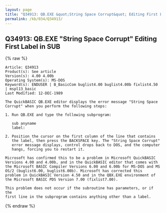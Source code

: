 ```yaml
---
layout: page
title: "Q34913: QB.EXE &quot;String Space Corrupt&quot; Editing First Label in SUB"
permalink: /kb/034/Q34913/
---
```


## Q34913: QB.EXE &quot;String Space Corrupt&quot; Editing First Label in SUB

{% raw %}

	Article: Q34913
	Product(s): See article
	Version(s): 4.00 4.00b
	Operating System(s): MS-DOS
	Keyword(s): ENDUSER | B_BasicCom buglist4.00 buglist4.00b fixlist4.50 | mspl13_basic
	Last Modified: 12-DEC-1989
	
	The QuickBASIC QB.EXE editor displays the error message "String Space
	Corrupt" when you perform the following steps:
	
	1. Run QB.EXE and type the following subprogram:
	
	   sub anyname
	   label:
	
	2. Position the cursor on the first column of the line that contains
	   the label, then press the BACKSPACE key. The "String Space Corrupt"
	   error message displays, control drops back to DOS, and the computer
	   hangs, forcing you to restart it.
	
	Microsoft has confirmed this to be a problem in Microsoft QuickBASIC
	Versions 4.00 and 4.00b, and in the QuickBASIC editor that comes with
	the Microsoft BASIC Compiler Versions 6.00 and 6.00b for MS-DOS and MS
	OS/2 (buglist6.00, buglist6.00b). Microsoft has corrected this
	problem in QuickBASIC Version 4.50 and in the QBX.EXE environment of
	the Microsoft BASIC PDS Version 7.00 (fixlist7.00).
	
	This problem does not occur if the subroutine has parameters, or if the
	first line in the subprogram contains anything other than a label.

{% endraw %}

